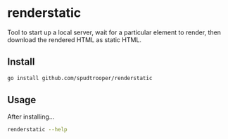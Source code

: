# renderstatic

Tool to start up a local server, wait for a particular element to render, then download the rendered HTML as static HTML.

## Install

```bash
go install github.com/spudtrooper/renderstatic
```

## Usage

After installing...

```bash
renderstatic --help
```